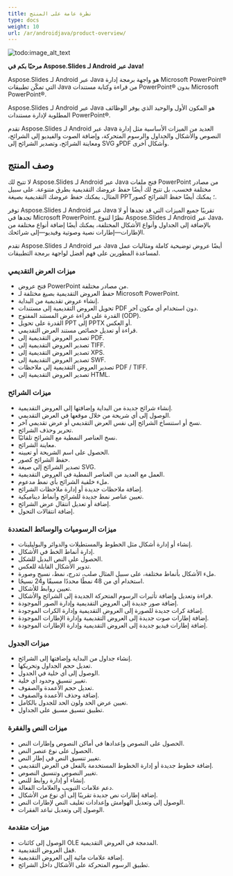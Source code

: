 ```yaml
---
title: نظرة عامة على المنتج
type: docs
weight: 10
url: /ar/androidjava/product-overview/
---
```


![todo:image_alt_text](product-overview_1.png)

**مرحبًا بكم في Aspose.Slides لـ Android عبر Java!**

Aspose.Slides لـ Android عبر Java هو واجهة برمجة إدارة Microsoft PowerPoint® التي تمكّن تطبيقات Java من قراءة وكتابة مستندات PowerPoint® بدون Microsoft PowerPoint®.

Aspose.Slides لـ Android عبر Java هو المكون الأول والوحيد الذي يوفر الوظائف المطلوبة لإدارة مستندات PowerPoint®.

تقدم Aspose.Slides لـ Android عبر Java العديد من الميزات الأساسية مثل إدارة النصوص والأشكال والجداول والرسوم المتحركة، وإضافة الصوت والفيديو إلى الشرائح، ومعاينة الشرائح، وتصدير الشرائح إلى SVG وPDF وأشكال أخرى.

## **وصف المنتج**
لا تتيح لك Aspose.Slides لـ Android عبر Java فتح ملفات PowerPoint من مصادر مختلفة فحسب، بل تتيح لك أيضًا حفظ عروضك التقديمية بطرق متنوعة. على سبيل المثال، يمكنك حفظ عروضك التقديمية بصيغة PPT؛ يمكنك أيضًا حفظ الشرائح كصور.

توفر Aspose.Slides لـ Android عبر Java تقريبًا جميع الميزات التي قد تجدها أو لا تجدها في Microsoft PowerPoint. نظرًا لتنوع Aspose.Slides لـ Android عبر Java، بالإضافة إلى الجداول وأنواع الأشكال المختلفة، يمكنك أيضًا إضافة أنواع مختلفة من الإطارات—إطارات نصية وصوتية وفيديو—إلى شرائحك.

تقدم Aspose.Slides لـ Android عبر Java أيضًا عروض توضيحية كاملة ومثاليات عمل لمساعدة المطورين على فهم أفضل لواجهة برمجة التطبيقات.

### **ميزات العرض التقديمي**
- فتح عروض PowerPoint من مصادر مختلفة.
- حفظ العروض التقديمية بصيغ مختلفة لـ Microsoft PowerPoint.
- إنشاء عروض تقديمية من البداية.
- تحويل العروض التقديمية إلى مستندات PDF دون استخدام أي مكون آخر.
- القدرة على قراءة عرض المستند المفتوح (ODP).
- القدرة على تحويل PPT إلى PPTX أو العكس.
- قراءة أو تعديل خصائص مستند العرض التقديمي.
- تصدير العروض التقديمية إلى PDF.
- تصدير العروض التقديمية إلى TIFF.
- تصدير العروض التقديمية إلى XPS.
- تصدير العروض التقديمية إلى SWF.
- تصدير العروض التقديمية إلى ملاحظات PDF / TIFF.
- تصدير العروض التقديمية إلى HTML.

### **ميزات الشرائح**
- إنشاء شرائح جديدة من البداية وإضافتها إلى العروض التقديمية.
- الوصول إلى أي شريحة من خلال موقعها في العرض التقديمي.
- نسخ أو استنساخ الشرائح إلى نفس العرض التقديمي أو عرض تقديمي آخر.
- تحرير وحذف الشرائح.
- نسخ العناصر النمطية مع الشرائح تلقائيًا.
- معاينة الشرائح.
- الحصول على اسم الشريحة أو تعيينه.
- حفظ الشرائح كصور.
- تصدير الشرائح إلى صيغة SVG.
- العمل مع العديد من العناصر النمطية في العروض التقديمية.
- ملء خلفية الشرائح بأي نمط مدعوم.
- إضافة ملاحظات جديدة أو إدارة ملاحظات الشرائح.
- تعيين عناصر نمط جديدة للشرائح وأنماط ديناميكية.
- إضافة أو تعديل انتقال عرض الشرائح.
- إضافة انتقالات التحول.

### **ميزات الرسوميات والوسائط المتعددة**
- إنشاء أو إدارة أشكال مثل الخطوط والمستطيلات والدوائر والبوليلينات.
- إدارة أنماط الخط في الأشكال.
- الحصول على النص البديل للشكل.
- تدوير الأشكال القابلة للعكس.
- ملء الأشكال بأنماط مختلفة، على سبيل المثال صلب، تدرج، نمط، نسيج وصورة.
- استخدام أي من 48 نمطًا محددًا مسبقًا و24 نسيجًا.
- تعيين روابط للأشكال.
- قراءة وتعديل وإضافة تأثيرات الرسوم المتحركة الجديدة إلى الشرائح والأشكال.
- إضافة صور جديدة إلى العروض التقديمية وإدارة الصور الموجودة.
- إضافة كرات جديدة للصورة إلى العروض التقديمية وإدارة الكرات الموجودة.
- إضافة إطارات صوت جديدة إلى العروض التقديمية وإدارة الإطارات الموجودة.
- إضافة إطارات فيديو جديدة إلى العروض التقديمية وإدارة الإطارات الموجودة.

### **ميزات الجدول**
- إنشاء جداول من البداية وإضافتها إلى الشرائح.
- تعديل حجم الجداول وتحريكها.
- الوصول إلى أي خلية في الجدول.
- تغيير تنسيق وحدود أي خلية.
- تعديل حجم الأعمدة والصفوف.
- إضافة وحذف الأعمدة والصفوف.
- تعيين عرض الحد ولون الحد للجدول بالكامل.
- تطبيق تنسيق مسبق على الجداول.

### **ميزات النص والفقرة**
- الحصول على النصوص وإعدادها في أماكن النصوص وإطارات النص.
- الحصول على نوع عنصر النص.
- تغيير تنسيق النص في إطار النص.
- إضافة خطوط جديدة أو إدارة الخطوط المستخدمة بالفعل في العرض التقديمي.
- تغيير النصوص وتنسيق النصوص.
- إنشاء أو إدارة روابط للنص.
- دعم علامات التبويب والعلامات الفعالة.
- إضافة إطارات نص جديدة تقريبًا إلى أي نوع من الأشكال.
- الوصول إلى وتعديل الهوامش وإعدادات تغليف النص لإطارات النص.
- الوصول إلى وتعديل تباعد الفقرات.

### **ميزات متقدمة**
- الوصول إلى كائنات OLE المدمجة في العروض التقديمية.
- قفل العروض التقديمية.
- إضافة علامات مائية إلى العروض التقديمية.
- تطبيق الرسوم المتحركة على الأشكال داخل الشرائح.